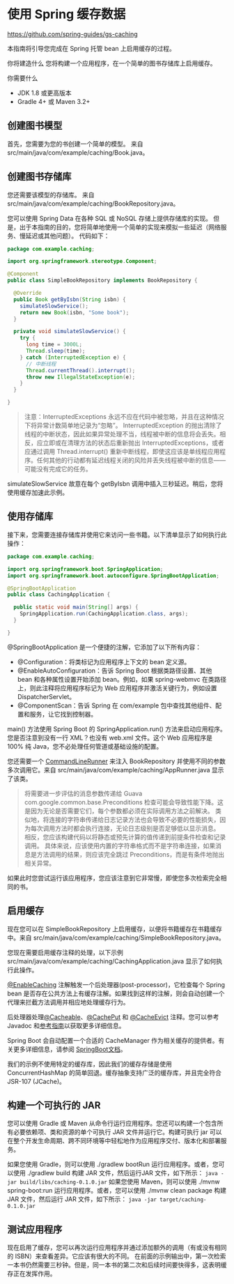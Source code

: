 # 使用 Spring 缓存数据

<https://github.com/spring-guides/gs-caching>

本指南将引导您完成在 Spring 托管 bean 上启用缓存的过程。

你将建造什么
您将构建一个应用程序，在一个简单的图书存储库上启用缓存。

你需要什么

- JDK 1.8 或更高版本
- Gradle 4+ 或 Maven 3.2+

## 创建图书模型

首先，您需要为您的书创建一个简单的模型。 来自 src/main/java/com/example/caching/Book.java。

## 创建图书存储库

您还需要该模型的存储库。 来自 src/main/java/com/example/caching/BookRepository.java。

您可以使用 Spring Data 在各种 SQL 或 NoSQL 存储上提供存储库的实现。
但是，出于本指南的目的，您将简单地使用一个简单的实现来模拟一些延迟（网络服务、慢延迟或其他问题）。 代码如下：

```java
package com.example.caching;

import org.springframework.stereotype.Component;

@Component
public class SimpleBookRepository implements BookRepository {

  @Override
  public Book getByIsbn(String isbn) {
    simulateSlowService();
    return new Book(isbn, "Some book");
  }

  private void simulateSlowService() {
    try {
      long time = 3000L;
      Thread.sleep(time);
    } catch (InterruptedException e) {
      // 中断线程 
      Thread.currentThread().interrupt();
      throw new IllegalStateException(e);
    }
  }

}
```

> 注意：InterruptedExceptions 永远不应在代码中被忽略，并且在这种情况下将异常计数简单地记录为“忽略”。 InterruptedException 的抛出清除了线程的中断状态，因此如果异常处理不当，线程被中断的信息将会丢失。相反，应立即或在清理方法的状态后重新抛出 InterruptedExceptions，或者应通过调用 Thread.interrupt() 重新中断线程，即使这应该是单线程应用程序。任何其他的行动都有延迟线程关闭的风险并丢失线程被中断的信息——可能没有完成它的任务。

simulateSlowService 故意在每个 getByIsbn 调用中插入三秒延迟。稍后，您将使用缓存加速此示例。

## 使用存储库

接下来，您需要连接存储库并使用它来访问一些书籍。以下清单显示了如何执行此操作：

```java
package com.example.caching;

import org.springframework.boot.SpringApplication;
import org.springframework.boot.autoconfigure.SpringBootApplication;

@SpringBootApplication
public class CachingApplication {

  public static void main(String[] args) {
    SpringApplication.run(CachingApplication.class, args);
  }

}
```

@SpringBootApplication 是一个便捷的注解，它添加了以下所有内容：

- @Configuration：将类标记为应用程序上下文的 bean 定义源。
- @EnableAutoConfiguration：告诉 Spring Boot 根据类路径设置、其他 bean 和各种属性设置开始添加 bean。例如，如果 spring-webmvc 在类路径上，则此注释将应用程序标记为 Web 应用程序并激活关键行为，例如设置 DispatcherServlet。
- @ComponentScan：告诉 Spring 在 com/example 包中查找其他组件、配置和服务，让它找到控制器。

main() 方法使用 Spring Boot 的 SpringApplication.run() 方法来启动应用程序。您是否注意到没有一行 XML？也没有 web.xml 文件。这个 Web 应用程序是 100% 纯 Java，您不必处理任何管道或基础设施的配置。

您还需要一个 [CommandLineRunner](https://docs.spring.io/spring-boot/docs/current/reference/htmlsingle/#boot-features-command-line-runner) 来注入 BookRepository 并使用不同的参数多次调用它。来自 src/main/java/com/example/caching/AppRunner.java 显示了该类。

> 将需要进一步评估的消息参数传递给 Guava com.google.common.base.Preconditions 检查可能会导致性能下降。这是因为无论是否需要它们，每个参数都必须在实际调用方法之前解决。
类似地，将连接的字符串传递给日志记录方法也会导致不必要的性能损失，因为每次调用方法时都会执行连接，无论日志级别是否足够低以显示消息。
相反，您应该构建代码以将静态或预先计算的值传递到前提条件检查和记录调用。
具体来说，应该使用内置的字符串格式而不是字符串连接，如果消息是方法调用的结果，则应该完全跳过 Preconditions，而是有条件地抛出相关异常。

如果此时您尝试运行该应用程序，您应该注意到它非常慢，即使您多次检索完全相同的书。

## 启用缓存

现在您可以在 SimpleBookRepository 上启用缓存，以便将书籍缓存在书籍缓存中。来自 src/main/java/com/example/caching/SimpleBookRepository.java。

您现在需要启用缓存注释的处理，以下示例 src/main/java/com/example/caching/CachingApplication.java 显示了如何执行此操作。

[@EnableCaching](https://docs.spring.io/spring/docs/current/javadoc-api/org/springframework/cache/annotation/EnableCaching.html) 注解触发一个后处理器(post-processor)，它检查每个 Spring bean 是否存在公共方法上有缓存注解。如果找到这样的注解，则会自动创建一个代理来拦截方法调用并相应地处理缓存行为。

后处理器处理[@Cacheable](https://docs.spring.io/spring/docs/current/javadoc-api/org/springframework/cache/annotation/Cacheable.html)、[@CachePut](https://docs.spring.io/spring/docs/current/javadoc-api/org/springframework/cache/annotation/CachePut.html) 和 [@CacheEvict](https://docs.spring.io/spring/docs/current/javadoc-api/org/springframework/cache/annotation/CacheEvict.html) 注释。您可以参考 Javadoc 和[参考指南](https://docs.spring.io/spring/docs/current/spring-framework-reference/html/cache.html)以获取更多详细信息。

Spring Boot 会自动配置一个合适的 CacheManager 作为相关缓存的提供者。有关更多详细信息，请参阅 [SpringBoot文档](https://docs.spring.io/spring-boot/docs/current/reference/html/boot-features-caching.html)。

我们的示例不使用特定的缓存库，因此我们的缓存存储是使用 ConcurrentHashMap 的简单回退。缓存抽象支持广泛的缓存库，并且完全符合 JSR-107 (JCache)。

## 构建一个可执行的 JAR

您可以使用 Gradle 或 Maven 从命令行运行应用程序。您还可以构建一个包含所有必要依赖项、类和资源的单个可执行 JAR 文件并运行它。构建可执行 jar 可以在整个开发生命周期、跨不同环境等中轻松地作为应用程序交付、版本化和部署服务。

如果您使用 Gradle，则可以使用 ./gradlew bootRun 运行应用程序。或者，您可以使用 ./gradlew build 构建 JAR 文件，然后运行 ​​JAR 文件，如下所示：
`java -jar build/libs/caching-0.1.0.jar`
如果您使用 Maven，则可以使用 ./mvnw spring-boot:run 运行应用程序。或者，您可以使用 ./mvnw clean package 构建 JAR 文件，然后运行 ​​JAR 文件，如下所示：
`java -jar target/caching-0.1.0.jar`

## 测试应用程序

现在启用了缓存，您可以再次运行应用程序并通过添加额外的调用（有或没有相同的 ISBN）来查看差异。它应该有很大的不同。
在前面的示例输出中，第一次检索一本书仍然需要三秒钟。但是，同一本书的第二次和后续时间要快得多，这表明缓存正在发挥作用。
